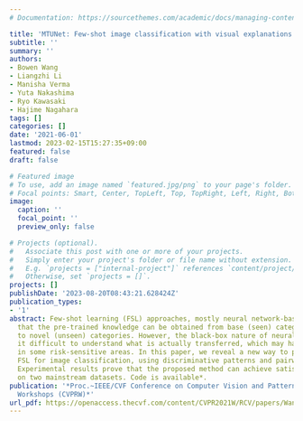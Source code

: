 ```yaml
---
# Documentation: https://sourcethemes.com/academic/docs/managing-content/

title: 'MTUNet: Few-shot image classification with visual explanations'
subtitle: ''
summary: ''
authors:
- Bowen Wang
- Liangzhi Li
- Manisha Verma
- Yuta Nakashima
- Ryo Kawasaki
- Hajime Nagahara
tags: []
categories: []
date: '2021-06-01'
lastmod: 2023-02-15T15:27:35+09:00
featured: false
draft: false

# Featured image
# To use, add an image named `featured.jpg/png` to your page's folder.
# Focal points: Smart, Center, TopLeft, Top, TopRight, Left, Right, BottomLeft, Bottom, BottomRight.
image:
  caption: ''
  focal_point: ''
  preview_only: false

# Projects (optional).
#   Associate this post with one or more of your projects.
#   Simply enter your project's folder or file name without extension.
#   E.g. `projects = ["internal-project"]` references `content/project/deep-learning/index.md`.
#   Otherwise, set `projects = []`.
projects: []
publishDate: '2023-08-20T08:43:21.628424Z'
publication_types:
- '1'
abstract: Few-shot learning (FSL) approaches, mostly neural network-based, are assuming
  that the pre-trained knowledge can be obtained from base (seen) categories and transferred
  to novel (unseen) categories. However, the black-box nature of neural networks makes
  it difficult to understand what is actually transferred, which may hamper its application
  in some risk-sensitive areas. In this paper, we reveal a new way to perform explainable
  FSL for image classification, using discriminative patterns and pairwise matching.
  Experimental results prove that the proposed method can achieve satisfactory explainability
  on two mainstream datasets. Code is available*.
publication: '*Proc.~IEEE/CVF Conference on Computer Vision and Pattern Recognition
  Workshops (CVPRW)*'
url_pdf: https://openaccess.thecvf.com/content/CVPR2021W/RCV/papers/Wang_MTUNet_Few-Shot_Image_Classification_With_Visual_Explanations_CVPRW_2021_paper.pdf
---
```

